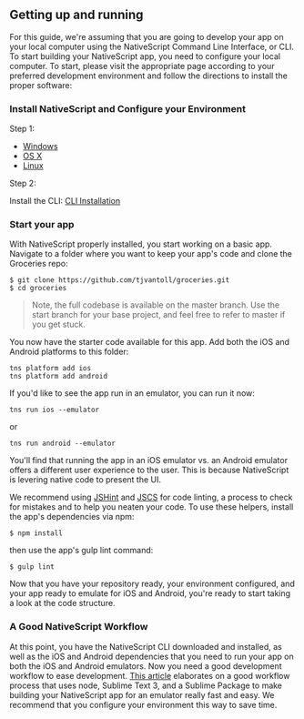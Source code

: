 ## Getting up and running

For this guide, we're assuming that you are going to develop your app on your local computer using the NativeScript Command Line Interface, or CLI. To start building your NativeScript app, you need to configure your local computer. To start, please visit the appropriate page according to your preferred development environment and follow the directions to install the proper software:

### Install NativeScript and Configure your Environment

Step 1:

- [Windows](http://docs.nativescript.org/setup/ns-cli-setup/ns-setup-win.html)
- [OS X](http://docs.nativescript.org/setup/ns-cli-setup/ns-setup-os-x.html)
- [Linux](http://docs.nativescript.org/setup/ns-cli-setup/ns-setup-linux.html)

Step 2: 

Install the CLI: [CLI Installation](http://docs.nativescript.org/setup/ab-setup/ab-cli-setup.html)

### Start your app

With NativeScript properly installed, you start working on a basic app. Navigate to a folder where you want to keep your app's code and clone the Groceries repo:

```
$ git clone https://github.com/tjvantoll/groceries.git
$ cd groceries
```

>Note, the full codebase is available on the master branch. Use the start branch for your base project, and feel free to refer to master if you get stuck.

You now have the starter code available for this app. Add both the iOS and Android platforms to this folder:

```
tns platform add ios
tns platform add android
```

If you'd like to see the app run in an emulator, you can run it now:

```
tns run ios --emulator
``` 
or 
```
tns run android --emulator
```

You'll find that running the app in an iOS emulator vs. an Android emulator offers a different user experience to the user. This is because NativeScript is levering native code to present the UI.

We recommend using [JSHint](http://jshint.com/) and [JSCS](http://jscs.info/) for code linting, a process to check for mistakes and to help you neaten your code. To use these helpers, install the app's dependencies via npm:

```
$ npm install
```

then use the app's gulp lint command:

```
$ gulp lint
```

Now that you have your repository ready, your environment configured, and your app ready to emulate for iOS and Android, you're ready to start taking a look at the code structure.

### A Good NativeScript Workflow

At this point, you have the NativeScript CLI downloaded and installed, as well as the iOS and Android dependencies that you need to run your app on both the iOS and Android emulators. Now you need a good development workflow to ease development. [This article](http://developer.telerik.com/featured/a-nativescript-development-workflow-for-sublime-text/) elaborates on a good workflow process that uses node, Sublime Text 3, and a Sublime Package to make building your NativeScript app for an emulator really fast and easy. We recommend that you configure your environment this way to save time.




